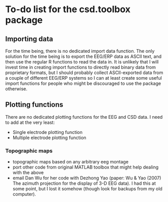 # To-do list for the csd.toolbox package

## Importing data

For the time being, there is no dedicated import data function. The only solution for the time being is to export the EEG/ERP data as ASCII text, and then use the regular R functions to read the data in. It is unlikely that I will invest time in creating import functions to directly read binary data from proprietary formats, but I should probably collect ASCII-exported data from a couple of different EEG/ERP systems so I can at least create some useful import functions for people who might be discouraged to use the package otherwise.

## Plotting functions

There are no dedicated plotting functions for the EEG and CSD data. I need to add at the very least:

* Single electrode plotting function
* Multiple electrode plotting function

### Topographic maps

* topographic maps based on any arbitrary eeg montage
* port other code from original MATLAB toolbox that might help dealing with the above
* email Dan Wu for her code with Dezhong Yao (paper: Wu & Yao (2007) The azimuth projection for the display of 3-D EEG data). I had this at some point, but I lost it somehow (though look for backups from my old computer).


